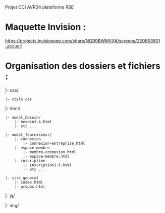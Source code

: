 Projet CCI
AVR34 plateforme RSE

# Maquette Invision :
https://projects.invisionapp.com/share/NQB0BWMVX#/screens/220853901_accueil


# Organisation des dossiers et fichiers :

|- css/

    |- style.css
    
|- html/

    |- modal_besoin/
        |- besoin1-4.html
        |- etc ...
        
    |- modal_fournisseur/
        |- connexion
            |- connexion-entreprise.html
        |- espace-membre
            |- membre-connexion.html
            |- espace-membre.html
        |- inscription
            |- inscription1-5.html
            |- etc ...
            
    |- site_general
        |- index.html
        |- propos.html
        
|- js/

|- img/
